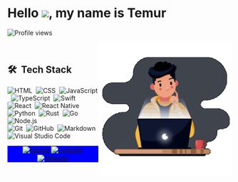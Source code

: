 <h1 align="left">Hello <img src="https://raw.githubusercontent.com/kaueMarques/kaueMarques/master/hi.gif" width="30px">, my name is Temur</h1>
<p align="left"> <img src="https://komarev.com/ghpvc/?username=Temurbekk&color=blueviolet" alt="Profile views" /> </p>
<img align="right" width="300em" height="300em" src="https://github.com/Temurbekk/Temurbekk/blob/main/github_gif.gif?raw=true"/>

<br>

## 🛠 &nbsp;Tech Stack

![HTML](https://img.shields.io/badge/-HTML-05122A?style=flat&logo=HTML5)&nbsp;
![CSS](https://img.shields.io/badge/-CSS-05122A?style=flat&logo=CSS3&logoColor=1572B6)&nbsp;
![JavaScript](https://img.shields.io/badge/-JavaScript-05122A?style=flat&logo=javascript)&nbsp;
![TypeScript](https://img.shields.io/badge/-TypeScript-05122A?style=flat&logo=typescript)&nbsp;
![Swift](https://img.shields.io/badge/-Swift-05122A?style=flat&logo=swift&logoColor=F05138)&nbsp;
![React](https://img.shields.io/badge/-React-05122A?style=flat&logo=react)&nbsp;
![React Native](https://img.shields.io/badge/-React%20Native-05122A?style=flat&logo=react)&nbsp;
<br>
![Python](https://img.shields.io/badge/-Python-05122A?style=flat&logo=python&logoColor=3776AB)&nbsp;
![Rust](https://img.shields.io/badge/-Rust-05122A?style=flat&logo=rust&logoColor=3776AB)&nbsp;
![Go](https://img.shields.io/badge/-Go-05122A?style=flat&logo=go&logoColor=3776AB)&nbsp;
![Node.js](https://img.shields.io/badge/-Node.js-05122A?style=flat&logo=node.js)&nbsp;
<br>
![Git](https://img.shields.io/badge/-Git-05122A?style=flat&logo=git)&nbsp;
![GitHub](https://img.shields.io/badge/-GitHub-05122A?style=flat&logo=github)&nbsp;
![Markdown](https://img.shields.io/badge/-Markdown-05122A?style=flat&logo=markdown)&nbsp;
<br>
![Visual Studio Code](https://img.shields.io/badge/-Visual%20Studio%20Code-05122A?style=flat&logo=visual-studio-code&logoColor=007ACC)&nbsp;

<p align="center" style="background:blue">
  <a href="https://github.com/Temurbekk" target="_blank">
 <img align="center" src="https://img.shields.io/badge/-Github-05122A?style=flat&logo=github" alt="Github"/>
</a>
<a href="https://linkedin.com/in/temursabirov" target="_blank">
  <img align="center" src="https://img.shields.io/badge/-LinkedIn-05122A?style=flat&logo=linkedin" alt="LinkedIn"/>
</a>
  <a href="https://temur.dev" target="_blank">
  <img align="center" src="https://img.shields.io/badge/-Website-05122A?style=flat&logo=google-chrome" alt="Website"/>
</a>
</p>
